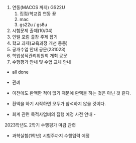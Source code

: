 1. 연동(MACOS 까지) GS22U
	1. 집컴/학교컴 연동 끝
	2. mac
	3. gs22u / gs8u
2. 시험문제 출제(10/04)
3. 인텔 포럼 출장 주제 잡기
4. 학교 과제(교육과정 개선 등등)
5. 공개수업 안내 공문(231023)
6. 학업성적관리위원회 개최 공문
7. 수행평가 안내 및 수업 교체 안내
- all done

- 관례
- 이전에도 환액한 적이 없기 때문에 환액을 하는 것은 아닌 것 같다.
- 환액을 하기 시작하면 모두가 참석하지 않을 것이다.
- 회계 관련 목적사업비의 집행 예정 사전 안내 - 



2023학년도 2학기 수행평가 마감 관련
- 과학실험(1학년) 시험주까지 수행입력 예정